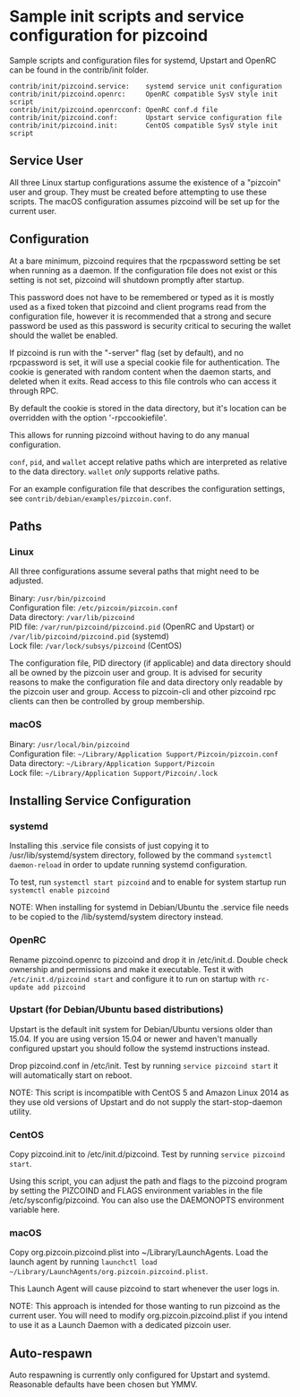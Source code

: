 Sample init scripts and service configuration for pizcoind
==========================================================

Sample scripts and configuration files for systemd, Upstart and OpenRC
can be found in the contrib/init folder.

    contrib/init/pizcoind.service:    systemd service unit configuration
    contrib/init/pizcoind.openrc:     OpenRC compatible SysV style init script
    contrib/init/pizcoind.openrcconf: OpenRC conf.d file
    contrib/init/pizcoind.conf:       Upstart service configuration file
    contrib/init/pizcoind.init:       CentOS compatible SysV style init script

Service User
---------------------------------

All three Linux startup configurations assume the existence of a "pizcoin" user
and group.  They must be created before attempting to use these scripts.
The macOS configuration assumes pizcoind will be set up for the current user.

Configuration
---------------------------------

At a bare minimum, pizcoind requires that the rpcpassword setting be set
when running as a daemon.  If the configuration file does not exist or this
setting is not set, pizcoind will shutdown promptly after startup.

This password does not have to be remembered or typed as it is mostly used
as a fixed token that pizcoind and client programs read from the configuration
file, however it is recommended that a strong and secure password be used
as this password is security critical to securing the wallet should the
wallet be enabled.

If pizcoind is run with the "-server" flag (set by default), and no rpcpassword is set,
it will use a special cookie file for authentication. The cookie is generated with random
content when the daemon starts, and deleted when it exits. Read access to this file
controls who can access it through RPC.

By default the cookie is stored in the data directory, but it's location can be overridden
with the option '-rpccookiefile'.

This allows for running pizcoind without having to do any manual configuration.

`conf`, `pid`, and `wallet` accept relative paths which are interpreted as
relative to the data directory. `wallet` *only* supports relative paths.

For an example configuration file that describes the configuration settings,
see `contrib/debian/examples/pizcoin.conf`.

Paths
---------------------------------

### Linux

All three configurations assume several paths that might need to be adjusted.

Binary:              `/usr/bin/pizcoind`  
Configuration file:  `/etc/pizcoin/pizcoin.conf`  
Data directory:      `/var/lib/pizcoind`  
PID file:            `/var/run/pizcoind/pizcoind.pid` (OpenRC and Upstart) or `/var/lib/pizcoind/pizcoind.pid` (systemd)  
Lock file:           `/var/lock/subsys/pizcoind` (CentOS)  

The configuration file, PID directory (if applicable) and data directory
should all be owned by the pizcoin user and group.  It is advised for security
reasons to make the configuration file and data directory only readable by the
pizcoin user and group.  Access to pizcoin-cli and other pizcoind rpc clients
can then be controlled by group membership.

### macOS

Binary:              `/usr/local/bin/pizcoind`  
Configuration file:  `~/Library/Application Support/Pizcoin/pizcoin.conf`  
Data directory:      `~/Library/Application Support/Pizcoin`  
Lock file:           `~/Library/Application Support/Pizcoin/.lock`  

Installing Service Configuration
-----------------------------------

### systemd

Installing this .service file consists of just copying it to
/usr/lib/systemd/system directory, followed by the command
`systemctl daemon-reload` in order to update running systemd configuration.

To test, run `systemctl start pizcoind` and to enable for system startup run
`systemctl enable pizcoind`

NOTE: When installing for systemd in Debian/Ubuntu the .service file needs to be copied to the /lib/systemd/system directory instead.

### OpenRC

Rename pizcoind.openrc to pizcoind and drop it in /etc/init.d.  Double
check ownership and permissions and make it executable.  Test it with
`/etc/init.d/pizcoind start` and configure it to run on startup with
`rc-update add pizcoind`

### Upstart (for Debian/Ubuntu based distributions)

Upstart is the default init system for Debian/Ubuntu versions older than 15.04. If you are using version 15.04 or newer and haven't manually configured upstart you should follow the systemd instructions instead.

Drop pizcoind.conf in /etc/init.  Test by running `service pizcoind start`
it will automatically start on reboot.

NOTE: This script is incompatible with CentOS 5 and Amazon Linux 2014 as they
use old versions of Upstart and do not supply the start-stop-daemon utility.

### CentOS

Copy pizcoind.init to /etc/init.d/pizcoind. Test by running `service pizcoind start`.

Using this script, you can adjust the path and flags to the pizcoind program by
setting the PIZCOIND and FLAGS environment variables in the file
/etc/sysconfig/pizcoind. You can also use the DAEMONOPTS environment variable here.

### macOS

Copy org.pizcoin.pizcoind.plist into ~/Library/LaunchAgents. Load the launch agent by
running `launchctl load ~/Library/LaunchAgents/org.pizcoin.pizcoind.plist`.

This Launch Agent will cause pizcoind to start whenever the user logs in.

NOTE: This approach is intended for those wanting to run pizcoind as the current user.
You will need to modify org.pizcoin.pizcoind.plist if you intend to use it as a
Launch Daemon with a dedicated pizcoin user.

Auto-respawn
-----------------------------------

Auto respawning is currently only configured for Upstart and systemd.
Reasonable defaults have been chosen but YMMV.
